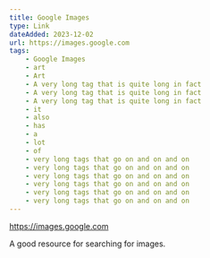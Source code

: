 ```yaml
---
title: Google Images
type: Link
dateAdded: 2023-12-02
url: https://images.google.com
tags:
    - Google Images
    - art
    - Art
    - A very long tag that is quite long in fact
    - A very long tag that is quite long in fact
    - A very long tag that is quite long in fact
    - it
    - also
    - has
    - a
    - lot
    - of
    - very long tags that go on and on and on
    - very long tags that go on and on and on
    - very long tags that go on and on and on
    - very long tags that go on and on and on
    - very long tags that go on and on and on
    - very long tags that go on and on and on
---
```


<a href="https://images.google.com">https://images.google.com</a>

A good resource for searching for images.
